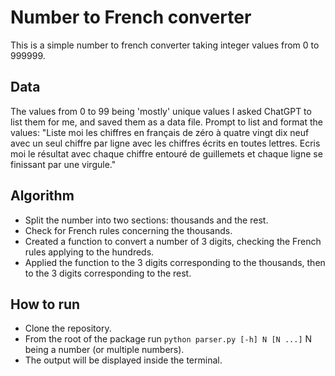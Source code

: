 # Number to French converter

This is a simple number to french converter taking integer values from 0 to 999999.

## Data

The values from 0 to 99 being 'mostly' unique values I asked ChatGPT to list them for me, and saved them as a data file.
Prompt to list and format the values:
"Liste moi les chiffres en français de zéro à quatre vingt dix neuf avec un seul chiffre par ligne avec les chiffres écrits en toutes lettres. Ecris moi le résultat avec chaque chiffre entouré de guillemets et chaque ligne se finissant par une virgule."

## Algorithm

- Split the number into two sections: thousands and the rest.
- Check for French rules concerning the thousands.
- Created a function to convert a number of 3 digits, checking the French rules applying to the hundreds.
- Applied the function to the 3 digits corresponding to the thousands, then to the 3 digits corresponding to the rest.

## How to run

- Clone the repository.
- From the root of the package run `python parser.py [-h] N [N ...]` N being a number (or multiple numbers).
- The output will be displayed inside the terminal.
